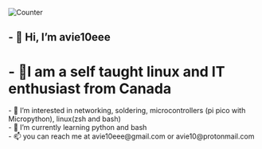 ![Counter](https://komarev.com/ghpvc/?username=avie10eee)
<h2>- 👋 Hi, I’m avie10eee </h2>
<h1>- 🍁I am a self taught linux and IT enthusiast from Canada</h1>


<p>- 👀 I’m interested in networking, soldering, microcontrollers (pi pico with Micropython), linux(zsh and bash) <br>
- 🌱 I’m currently learning python and bash<br>
- 📫 you can reach me at avie10eee@gmail.com or avie10@protonmail.com </p>

